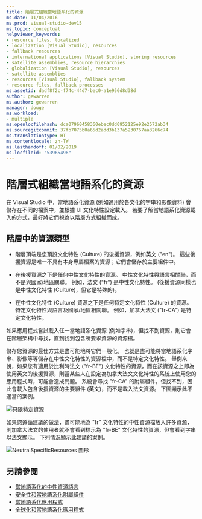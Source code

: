 ```yaml
---
title: 階層式組織當地語系化的資源
ms.date: 11/04/2016
ms.prod: visual-studio-dev15
ms.topic: conceptual
helpviewer_keywords:
- resource files, localized
- localization [Visual Studio], resources
- fallback resources
- international applications [Visual Studio], storing resources
- satellite assemblies, resource hierarchies
- globalization [Visual Studio], resources
- satellite assemblies
- resources [Visual Studio], fallback system
- resource files, fallback processes
ms.assetid: dadf8f2c-f74c-44d7-bec0-a1e956d8d38d
author: gewarren
ms.author: gewarren
manager: douge
ms.workload:
- multiple
ms.openlocfilehash: dca07960458360ebec0dd0952125e92e2572ab34
ms.sourcegitcommit: 37fb7075b0a65d2add3b137a5230767aa3266c74
ms.translationtype: HT
ms.contentlocale: zh-TW
ms.lasthandoff: 01/02/2019
ms.locfileid: "53965496"
---
```

# <a name="hierarchical-organization-of-resources-for-localization"></a>階層式組織當地語系化的資源

在 Visual Studio 中，當地語系化資源 (例如適用於各文化的字串和影像資料) 會儲存在不同的檔案中，並根據 UI 文化特性設定載入。 若要了解當地語系化資源載入的方式，最好將它們視為以階層方式組織而成。

## <a name="kinds-of-resources-in-the-hierarchy"></a>階層中的資源類型

- 階層頂端是您預設文化特性 (Culture) 的後援資源，例如英文 ("en")。 這些後援資源是唯一不具有本身專屬檔案的資源；它們會儲存於主要組件中。

- 在後援資源之下是任何中性文化特性的資源。 中性文化特性與語言相關聯，而不是與國家/地區關聯。 例如，法文 ("fr") 是中性文化特性。 (後援資源同樣也是中性文化特性 (Culture)，但它是特殊的)。

- 在中性文化特性 (Culture) 資源之下是任何特定文化特性 (Culture) 的資源。 特定文化特性與語言及國家/地區相關聯。 例如，加拿大法文 ("fr-CA") 是特定文化特性。

如果應用程式嘗試載入任一當地語系化資源 (例如字串)，但找不到資源，則它會在階層架構中尋找，直到找到包含所要求資源的資源檔。

儲存您資源的最佳方式是盡可能地將它們一般化。 也就是盡可能將當地語系化字串、影像等等儲存在中性文化特性的資源檔中，而不是特定文化特性。 舉例來說，如果您有適用於比利時法文 ("fr-BE") 文化特性的資源，而在該資源之上即為使用英文的後援資源，則當某些人在設定為加拿大法文文化特性的系統上使用您的應用程式時，可能會造成問題。 系統會尋找 "fr-CA" 的附屬組件，但找不到，因此會載入包含後援資源的主要組件 (英文)，而不是載入法文資源。 下圖顯示此不適當的案例。

![只限特定資源](../ide/media/vbspecificresourcesonly.gif)

如果您遵循建議的做法，盡可能地為 "fr" 文化特性的中性資源檔放入許多資源，則加拿大法文的使用者就不會看到標示為 "fr-BE" 文化特性的資源，但會看到字串以法文顯示。 下列情況顯示此建議的案例。

![NeutralSpecificResources 圖形](../ide/media/vbneutralspecificresources.gif)

## <a name="see-also"></a>另請參閱

- [當地語系化的中性資源語言](../ide/neutral-resources-languages-for-localization.md)
- [安全性和當地語系化附屬組件](../ide/security-and-localized-satellite-assemblies.md)
- [當地語系化應用程式](../ide/localizing-applications.md)
- [全球化和當地語系化應用程式](../ide/globalizing-and-localizing-applications.md)